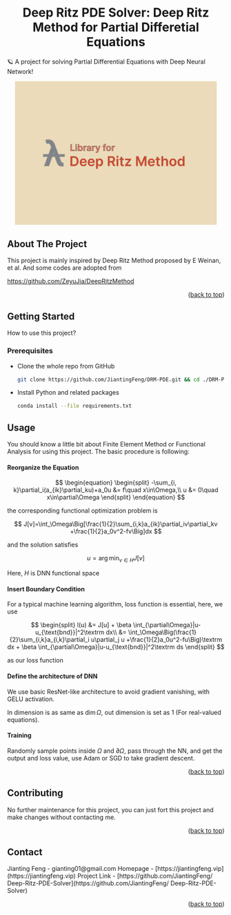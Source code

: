 <h1 align="center">Deep Ritz PDE Solver: Deep Ritz Method for Partial Differetial Equations</h1>
    🪐 A project for solving Partial Differential Equations with Deep Neural Network!
<p align="center">
<img src="docs/DRM.jpg" alt="logo" width="468"/>
</p>








<!-- ABOUT THE PROJECT -->

## About The Project

This project is mainly inspired by Deep Ritz Method proposed by E Weinan, et al. And some codes are adopted from 

https://github.com/ZeyuJia/DeepRitzMethod



<p align="right">(<a href="#top">back to top</a>)</p>

<!-- GETTING STARTED -->

## Getting Started

How to use this project?

### Prerequisites

- Clone the whole repo from GitHub

    ```bash
    git clone https://github.com/JiantingFeng/DRM-PDE.git && cd ./DRM-PDE
    ```

    

* Install Python and related packages
  ```sh
  conda install --file requirements.txt
  ```

<!-- USAGE EXAMPLES -->
## Usage

You should know a little bit about Finite Element Method or Functional Analysis for using this project. The basic procedure is following:

#### Reorganize the Equation

$$
\begin{equation}
		\begin{split}
			-\sum_{i, k}\partial_i(a_{ik}\partial_ku)+a_0u &= f\quad x\in\Omega,\\
			u &= 0\quad x\in\partial\Omega
		\end{split}
	\end{equation}
$$

the corresponding functional optimization problem is

$$
		J[v]=\int_\Omega\Big[\frac{1}{2}\sum_{i,k}a_{ik}\partial_iv\partial_kv +\frac{1}{2}a_0v^2-fv\Big]dx
$$

and the solution satisfies

$$
		u = \arg\min_{v\in H} J[v]
$$

Here, $H$ is DNN functional space

#### Insert Boundary Condition

For a typical machine learning algorithm, loss function is essential, here, we use

$$
	\begin{split}
		l(u) &= J[u] + \beta \int_{\partial\Omega}|u-u_{\text{bnd}}|^2\textrm dx\\
		&= \int_\Omega\Big(\frac{1}{2}\sum_{i,k}a_{i,k}\partial_i u\partial_j u +\frac{1}{2}a_0u^2-fu\Big)\textrm dx + \beta \int_{\partial\Omega}|u-u_{\text{bnd}}|^2\textrm ds
	\end{split}
$$

as our loss function

#### Define the architecture of DNN

We use basic ResNet-like architecture to avoid gradient vanishing, with GELU activation.

In dimension is as same as $\dim \Omega$, out dimension is set as $1$ (For real-valued equations). 

#### Training

Randomly sample points inside $\Omega$ and $\partial \Omega$, pass through the NN, and get the output and loss value, use Adam or SGD to take gradient descent.

<p align="right">(<a href="#top">back to top</a>)</p>



<!-- CONTRIBUTING -->
## Contributing

No further maintenance for this project, you can just fort this project and make changes without contacting me.

<p align="right">(<a href="#top">back to top</a>)</p>





<!-- CONTACT -->
## Contact
<span>
Jianting Feng -  gianting01@gmail.com
</span>
<span>
Homepage - [https://jiantingfeng.vip](https://jiantingfeng.vip)
</span>
<span>
Project Link - [https://github.com/JiantingFeng/
Deep-Ritz-PDE-Solver](https://github.com/JiantingFeng/
Deep-Ritz-PDE-Solver)
</span>
<p align="right">(<a href="#top">back to top</a>)</p>
